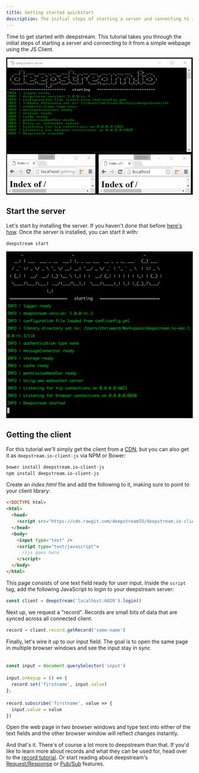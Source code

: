 ```yaml
---
title: Getting started quickstart
description: The initial steps of starting a server and connecting to it from a simple webpage using the JS Client
---
```


Time to get started with deepstream. This tutorial takes you through the initial steps of starting a server and connecting to it from a simple webpage using the JS Client.

![Getting Started Endresult](getting-started.gif)

## Start the server

Let's start by installing the server. If you haven't done that before [here's how](../getting-started-installation/). Once the server is installed, you can start it with:

```bash
deepstream start
```

![deepstream starts](ds-quickstart-start.png)

## Getting the client

For this tutorial we'll simply get the client from a [CDN](https://cdn.rawgit.com/deepstreamIO/deepstream.io-client-js/master/dist/deepstream.min.js), but you can also get it as `deepstream.io-client-js` via NPM or Bower:

```bash
bower install deepstream.io-client-js
npm install deepstream.io-client-js
```

Create an _index.html_ file and add the following to it, making sure to point to your client library:

```html
<!DOCTYPE html>
<html>
  <head>
    <script src="https://cdn.rawgit.com/deepstreamIO/deepstream.io-client-js/master/dist/deepstream.min.js"></script>
  </head>
  <body>
    <input type="text" />
    <script type="text/javascript">
      //js goes here
    </script>
  </body>
</html>
```

This page consists of one text field ready for user input. Inside the `script` tag, add the following JavaScript to login to your deepstream server:

```javascript
const client = deepstream('localhost:6020').login()
```

Next up, we request a "record". Records are small bits of data that are synced
across all connected client.

```javascript
record = client.record.getRecord('some-name')
```

Finally, let's wire it up to our input field. The goal is to open the same page in multiple browser windows and see the input stay in sync

```javascript

const input = document.querySelector('input')

input.onkeyup = () => {
  record.set('firstname', input.value)
};

record.subscribe('firstname', value => {
  input.value = value
})
```

Open the web page in two browser windows and type text into either of the text fields and the other browser window will reflect changes instantly.

And that's it. There's of course a lot more to deepstream than that. If you'd like to learn more about records and what they can be used for, head over to the [record tutorial](../datasync-record/). Or start reading about deepstream's [Request/Response](../request-response-rpc) or [Pub/Sub](../pubsub-events) features.
